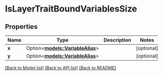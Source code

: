 # IsLayerTraitBoundVariablesSize

## Properties

Name | Type | Description | Notes
------------ | ------------- | ------------- | -------------
**x** | Option<[**models::VariableAlias**](VariableAlias.md)> |  | [optional]
**y** | Option<[**models::VariableAlias**](VariableAlias.md)> |  | [optional]

[[Back to Model list]](../README.md#documentation-for-models) [[Back to API list]](../README.md#documentation-for-api-endpoints) [[Back to README]](../README.md)


